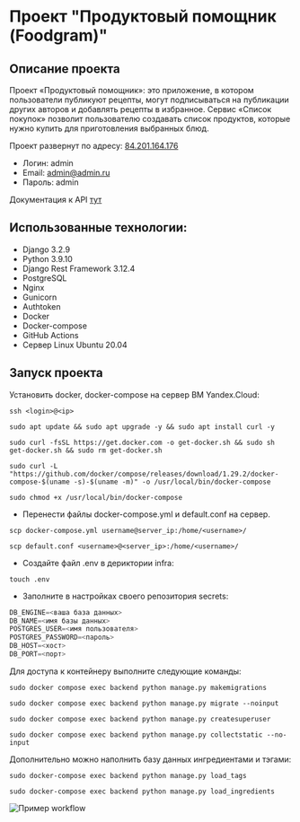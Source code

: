 # Проект "Продуктовый помощник (Foodgram)"

## Описание проекта
Проект «Продуктовый помощник»: это приложение, в котором пользователи публикуют рецепты, могут подписываться на публикации других авторов и добавлять рецепты в избранное. Сервис «Список покупок» позволит пользователю создавать список продуктов, которые нужно купить для приготовления выбранных блюд.

Проект развернут по адресу: [84.201.164.176](http://84.201.164.176)

- Логин: admin
- Email: admin@admin.ru
- Пароль: admin

Документация к API [тут](http://84.201.164.176/api/docs/)

## Использованные технологии:

- Django 3.2.9
- Python 3.9.10
- Django Rest Framework 3.12.4
- PostgreSQL
- Nginx
- Gunicorn
- Authtoken
- Docker
- Docker-compose
- GitHub Actions
- Cервер Linux Ubuntu 20.04

## Запуск проекта

Установить docker, docker-compose на сервер ВМ Yandex.Cloud:
```
ssh <login>@<ip>
```
```
sudo apt update && sudo apt upgrade -y && sudo apt install curl -y
```
```
sudo curl -fsSL https://get.docker.com -o get-docker.sh && sudo sh get-docker.sh && sudo rm get-docker.sh
```
```
sudo curl -L "https://github.com/docker/compose/releases/download/1.29.2/docker-compose-$(uname -s)-$(uname -m)" -o /usr/local/bin/docker-compose
```
```
sudo chmod +x /usr/local/bin/docker-compose
```

- Перенести файлы docker-compose.yml и default.conf на сервер.

```
scp docker-compose.yml username@server_ip:/home/<username>/
```
```
scp default.conf <username>@<server_ip>:/home/<username>/
```
- Создайте файл .env в дериктории infra:

```
touch .env
```
- Заполните в настройках своего репозитория secrets:

```python
DB_ENGINE=<ваша база данных>
DB_NAME=<имя базы данных>
POSTGRES_USER=<имя пользователя>
POSTGRES_PASSWORD=<пароль>
DB_HOST=<хост>
DB_PORT=<порт>
```

Для доступа к контейнеру выполните следующие команды:

```
sudo docker compose exec backend python manage.py makemigrations
```
```
sudo docker compose exec backend python manage.py migrate --noinput
```
```
sudo docker compose exec backend python manage.py createsuperuser
```
```
sudo docker compose exec backend python manage.py collectstatic --no-input
```

Дополнительно можно наполнить базу данных ингредиентами и тэгами:

```
sudo docker-compose exec backend python manage.py load_tags
```
```
sudo docker-compose exec backend python manage.py load_ingredients
```

![Пример workflow](https://github.com/saborrr/foodgram-project-react/actions/workflows/foodgram_workflow.yml/badge.svg?event=push)
